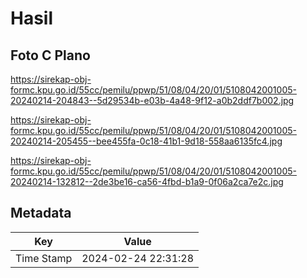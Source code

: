 # Hasil

## Foto C Plano

https://sirekap-obj-formc.kpu.go.id/55cc/pemilu/ppwp/51/08/04/20/01/5108042001005-20240214-204843--5d29534b-e03b-4a48-9f12-a0b2ddf7b002.jpg

https://sirekap-obj-formc.kpu.go.id/55cc/pemilu/ppwp/51/08/04/20/01/5108042001005-20240214-205455--bee455fa-0c18-41b1-9d18-558aa6135fc4.jpg

https://sirekap-obj-formc.kpu.go.id/55cc/pemilu/ppwp/51/08/04/20/01/5108042001005-20240214-132812--2de3be16-ca56-4fbd-b1a9-0f06a2ca7e2c.jpg


## Metadata

| Key        | Value               |
| ---------- | ------------------- |
| Time Stamp | 2024-02-24 22:31:28 |



